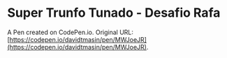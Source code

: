 # Super Trunfo Tunado - Desafio Rafa

A Pen created on CodePen.io. Original URL: [https://codepen.io/davidtmasin/pen/MWJoeJR](https://codepen.io/davidtmasin/pen/MWJoeJR).


